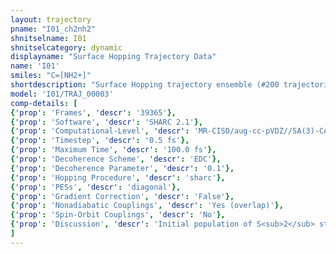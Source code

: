 ```yaml
---
layout: trajectory
pname: "I01_ch2nh2"
shnitselname: I01
shnitselcategory: dynamic
displayname: "Surface Hopping Trajectory Data"
name: 'I01'
smiles: "C=[NH2+]"
shortdescription: "Surface Hopping trajectory ensemble (#200 trajectories)"
model: 'I01/TRAJ_00003'
comp-details: [
{'prop': 'Frames', 'descr': '39365'},
{'prop': 'Software', 'descr': 'SHARC 2.1'},
{'prop': 'Computational-Level', 'descr': 'MR-CISD/aug-cc-pVDZ//SA(3)-CASSCF(6,4)/cc-pVDZ'},
{'prop': 'Timestep', 'descr': '0.5 fs'},
{'prop': 'Maximum Time', 'descr': '100.0 fs'},
{'prop': 'Decoherence Scheme', 'descr': 'EDC'},
{'prop': 'Decoherence Parameter', 'descr': '0.1'},
{'prop': 'Hopping Procedure', 'descr': 'sharc'},
{'prop': 'PESs', 'descr': 'diagonal'},
{'prop': 'Gradient Correction', 'descr': 'False'},
{'prop': 'Nonadiabatic Couplings', 'descr': 'Yes (overlap)'},
{'prop': 'Spin-Orbit Couplings', 'descr': 'No'},
{'prop': 'Discussion', 'descr': 'Initial population of S<sub>2</sub> state, which depopulates via S<sub>1</sub> back to S<sub>0</sub> within 100 fs.'}
]
---
```

